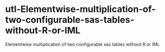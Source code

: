 # utl-Elementwise-multiplication-of-two-configurable-sas-tables-without-R-or-IML
Elementwise multiplication of two configurable sas tables without R or IML
